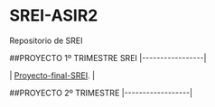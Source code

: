# SREI-ASIR2
Repositorio de SREI


##PROYECTO 1º TRIMESTRE SREI 
  |-----------------|
  
  | [Proyecto-final-SREI](Proyecto-final-SREI/LÉAME.md). |

  
  ##PROYECTO 2º TRIMESTRE 
     |------------------|
